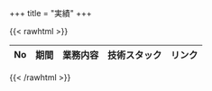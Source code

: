 +++
title = "実績"
+++

{{< rawhtml >}}
<div class="experiences">
  <table class="table table-bordered text-center">
    <thead>
      <tr>
        <th class="text-center">No</th>
        <th class="text-center">期間</th>
        <th class="text-center work">業務内容</th>
        <th class="text-center">技術スタック</th>
        <th class="text-center link">リンク</th>
      </tr>
    </thead>
    <tbody id="js-tbody"></tbody>
  </table>
</div>

<script>
var data = [
  {
    no: 16,
    term: '2022/4/1~現在',
    work: {
      title: '葬儀社相見積もりサービス開発',
      body: ['']
    },
    tech: '',
    link: ''
  },
  {
    no: 15,
    term: '2021/6/1~2022/2/28',
    work: {
      title: 'ケアマネージャー用SNSのリニューアル開発',
      body: [
        'web.devを参考にCWV改善',
        '要件をもとに詳細設計&実装&テスト作成',
      ]
    },
    tech: 'HTML5/CSS3, JavaScript, Ruby, Ruby on Rails, Vue.js, Nuxt.js, TypeScript, Jest, GitHub Actions, AWS, Docker, PostgreSQL',
    link: ''
  },
  {
    no: 14,
    term: '2021/1/4~現在',
    work: {
      title: '高齢者向け宅配弁当の検索・資料請求サービスのリニューアル開発',
      body: ['']
    },
    tech: '',
    link: ''
  },
  {
    no: 13,
    term: '2020/5/1~2020/9/30',
    work: {
      title: 'SaaS型勤怠管理システム開発',
      body: [
        '要件より詳細設計を作成&開発からAPI設計書作成、テストコード作成を行う',
        'バックエンド側全ての開発を担当'
      ]
    },
    tech: 'HTML5/CSS3, JavaScript, Ruby, Ruby on Rails,	MySQL, Amazon, Linux, Docker, AWS, Swagger',
    link: ''
  },
  {
    no: 12,
    term: '2020/2/1~2020/9/30',
    work: {
      title: 'Bitcoin価格ベットスマホアプリ開発',
      body: [
        'Flutter及びFirestoreの技術調査&実装',
        'CEOと直接やり取りし用件から詳細設計&実装&リリースまで行う',
        'LPコーディング',
        '管理画面開発(Angular)',
        'バッチスクリプト作成(Golang)',
        '管理画面及びバッチ処理サーバーの保守'
      ]
    },
    tech: 'HTML5/CSS3, JavaScript, Golang, Ruby, TypeScript Dart, Ruby on Rails, Flutter, Angular, Firestore Firebase, Amazon Linux, Docker, AWS, ECS, GCF',
    link: ''
  },
  {
    no: 11,
    term: '2019/5/1~2019/7/31',
    work: {
      title: 'インバスケット研修システム機能改修',
      body: [
        'お客様より用件をヒアリング',
        '用件より簡易デザインを作成し詳細設計&実装&テスト&デプロイまで行う'
      ]
    },
    tech: 'HTML5/CSS3, JavaScript, Ruby, Ruby on Rails, MySQL, Ubuntu, Docker, AWS',
    link: ''
  },
  {
    no: 10,
    term: '2018/9/1~2018/11/30',
    work: {
      title: 'スマホアプリ配布管理プラットフォーム開発',
      body: [
        'デザインからAPIのエンドポイント&実装詳細設計',
        'テストケース作成&テスト実施'
      ]
    },
    tech: 'Golang	DynamoDB, Amazon Linux, Docker, Swagger UI, AWS Lambda',
    link: ''
  },
  {
    no: 9,
    term: '2018/8/1~2022/8/31',
    work: {
      title: '広告出稿時データのスプレッドシート自動同期システム開発',
      body: [
        '機能要件からのシステム要件定義',
        '技術選定',
        'システムを1から構成しリリースまで'
      ]
    },
    tech: 'Ruby, Ruby on Rails, MySQL, Ubuntu, Docker, Google Sheets API',
    link: ''
  },
  {
    no: 8,
    term: '2018/5/1~2018/7/31',
    work: {
      title: '大規模新卒研修のインストラクター担当',
      body: [
        '非エンジニアの新卒向けに教材を使用したエンジニア研修のサポートコーチ',
        '教材ではカバー出来ない分野の教材をスライドで作成し、全新卒(255名ほど)の前で講習を行う'
      ]
    },
    tech: 'HTML5/CSS3, PHP, Laravel, JavaScript, MySQL, CentOS, VirtualBox, Vagrant',
    link: ''
  },
  {
    no: 7,
    term: '2018/2/1~2018/3/31',
    work: {
      title: 'インバスケット研修システム開発',
      body: [
        'デザインより機能を洗い出しAPIの詳細設計&実装&テストを行う',
        'デザインよりフロントエンドの詳細設計&実装&テストを行う'
      ]
    },
    tech: 'HTML5/CSS3, JavaScript, Ruby, Ruby on Rails, MySQL, Ubuntu, Docker, AWS',
    link: ''
  },
  {
    no: 6,
    term: '2017/9/1~2018/4/30',
    work: {
      title: 'プログラミング学習塾のインストラクター担当',
      body: [
        'Web開発科目のインストラクターとしてプログラミングを教授',
        '課題、独自カリキュラムの作成'
      ]
    },
    tech: 'HTML5/CSS3, Ruby, JavaScript, Ruby on Rails,	MySQL, CentOS, VirtualBox',
    link: ''
  },
  {
    no: 5,
    term: '2017/8/1~2017/9/30',
    work: {
      title: '中小企業・ベンチャー向けクラウドERPシステム改修',
      body: ['クラウドERPシステムの機能改修を実施。主にAngularJSからAngular2への移行部分を担当']
    },
    tech: 'HTML5, CSS3, JavaScript, Ruby, TypeScript, AngularJS, Angular2, Ruby on Rails, MySQL, Ubuntu',
    link: ''
  },
  {
    no: 4,
    term: '2017/6/1~2017/7/31',
    work: {
      title: 'シャッフルランチシステム開発',
      body: ['システムを1から一人で作成。要件定義、デザイン、詳細設計、実装、テスト、インフラ構築まで一通り行う']
    },
    tech: 'HTML5, CSS3, JavaScript, Ruby, jQuery, Ruby on Rails, MySQL, CentOS, Nginx, さくらのVPS',
    link: ''
  },
  {
    no: 3,
    term: '2017/4/1~2017/7/31',
    work: {
      title: '会社広報用サイト作成',
      body: ['WordPressとさくらのVPSを用いて会社広報用サイトを作成、運用']
    },
    tech: 'HTML5, CSS3, JavaScript, PHP, WordPress, jQuery, MySQL, さくらのVPS',
    link: ''
  },
  {
    no: 2,
    term: '2017/2/1~2017/3/31',
    work: {
      title: 'スポーツ運営クラブ向けCMSサービス開発',
      body: [
        'スポーツ運営クラブ向けCMSサービス改修を実施。CMSはオープンソースのSHIRASAGIを使用',
        'デザインより機能を洗い出しAPIの詳細設計&実装&テストを行う',
        'デザインよりフロントエンドの詳細設計&実装&テストを行う'
      ]
    },
    tech: 'HTML5, CSS3, JavaScript, Ruby, PHP, jQuery, AngularJS, Ruby on Rails, Laravel, MySQL, Ubuntu, AWS, Docker',
    link: ''
  },
  {
    no: 1,
    term: '2017/1/5~2017/2/28',
    work: {
      title: 'MDMシステム開発',
      body: [
        'BtoB向けアプリのサーバーサイドのシステム改修作業を実施',
        'セキュリティインシデントの改修作業がメイン'
      ]
    },
    tech: 'HTML5, CSS3, JavaScript, Ruby, jQuery, Ruby on Rails, MySQL, Ubuntu, Docker',
    link: ''
  }
];

document.addEventListener("DOMContentLoaded", function() {
  var tbody = document.getElementById('js-tbody');
  data.forEach(function(item) {
    tbody.insertAdjacentHTML('beforeend', createRowHTML(item));
  });
});

function createRowHTML(item) {
  var no = item.no;
  var term = item.term;
  var workTitle = item.work.title;
  var workBody = item.work.body.map(function(str) { return '- ' + str; }).join('\n');
  var tech = item.tech;
  var link = item.link;
  var linkHTML = link ? '<a href="' + link + '">詳細</a>' : '-';

  return (
    '<tr>' +
      '<td class="js-no">' + no + '</td>' +
      '<td class="js-term">' + term + '</td>' +
      '<td class="js-work text-left">' + '<span class="work-title">' + workTitle + '</span>' + workBody  + '</td>' +
      '<td class="js-tech">' + tech + '</td>' +
      '<td class="js-link">' + linkHTML + '</td>' +
    '</tr>'
  );
}
</script>
{{< /rawhtml >}}
